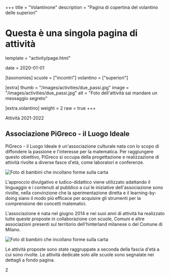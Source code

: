 +++
title = "Volantinone"
description = "Pagina di copertina del volantino delle superiori"

# Questa è una singola pagina di attività
template = "activity/page.html"

date = 2020-01-01

[taxonomies]
scuole = ["incontri"]
volantino = ["superiori"]

[extra]
thumb = "/images/activities/due_passi.jpg"
image = "/images/activities/due_passi.jpg"
alt = "Foto dell'attività sai mandare un messaggio segreto"

[extra.volantino]
weight = 2
raw = true
+++

<section class="page info" style="position: relative; padding: 0">
<div class="page-header"><span>Attività 2021-2022</span></div>
<div class="page-content">
<h1 class="ico ico-logo">Associazione PiGreco - il Luogo Ideale</h1>

PiGreco - il Luogo Ideale è un'associazione culturale nata con lo
scopo di diffondere la passione e l'interesse per la matematica. Per
raggiungere questo obiettivo, PiGreco si occupa della progettazione
e realizzazione di attività rivolte a diverse fasce d'età, come
laboratori e conferenze.

<img src="/immaginivolantino/image5549.jpg" alt="Foto di bambini che incollano forme sulla carta" class="right">

L'approccio divulgativo e ludico-didattico viene utilizzato adattando il
linguaggio e i contenuti al pubblico a cui le iniziative dell'associazione
sono rivolte, nella convinzione che la sperimentazione diretta e il
learning-by-doing siano il modo più efficace per acquisire gli strumenti
per la comprensione dei concetti matematici.

L'associazione è nata nel giugno 2014 e nei suoi anni di attività ha
realizzato tutte queste proposte in collaborazione con scuole,
Comuni e altre associazioni presenti sul territorio dell'hinterland
milanese o del Comune di Milano.

<img src="/immaginivolantino/image5547.jpg" alt="Foto di bambini che incollano forme sulla carta" class="left">

Le attività proposte sono state raggruppate a seconda della fascia d'età
a cui sono rivolte. Le attività dedicate solo alle scuole sono segnalate
nei dettagli a fondo pagina.

</div>
<div class="page-footer"><div class="page-number"><span>2</span></div></div>
</section>
